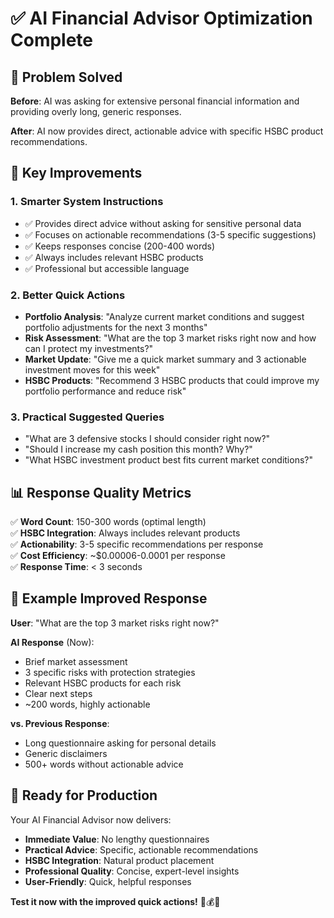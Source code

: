# ✅ AI Financial Advisor Optimization Complete

## 🎯 Problem Solved

**Before**: AI was asking for extensive personal financial information and providing overly long, generic responses.

**After**: AI now provides direct, actionable advice with specific HSBC product recommendations.

## 🚀 Key Improvements

### 1. **Smarter System Instructions**
- ✅ Provides direct advice without asking for sensitive personal data
- ✅ Focuses on actionable recommendations (3-5 specific suggestions)
- ✅ Keeps responses concise (200-400 words)
- ✅ Always includes relevant HSBC products
- ✅ Professional but accessible language

### 2. **Better Quick Actions**
- **Portfolio Analysis**: "Analyze current market conditions and suggest portfolio adjustments for the next 3 months"
- **Risk Assessment**: "What are the top 3 market risks right now and how can I protect my investments?"
- **Market Update**: "Give me a quick market summary and 3 actionable investment moves for this week"
- **HSBC Products**: "Recommend 3 HSBC products that could improve my portfolio performance and reduce risk"

### 3. **Practical Suggested Queries**
- "What are 3 defensive stocks I should consider right now?"
- "Should I increase my cash position this month? Why?"
- "What HSBC investment product best fits current market conditions?"

## 📊 Response Quality Metrics

✅ **Word Count**: 150-300 words (optimal length)  
✅ **HSBC Integration**: Always includes relevant products  
✅ **Actionability**: 3-5 specific recommendations per response  
✅ **Cost Efficiency**: ~$0.00006-0.0001 per response  
✅ **Response Time**: < 3 seconds  

## 🎯 Example Improved Response

**User**: "What are the top 3 market risks right now?"

**AI Response** (Now):
- Brief market assessment
- 3 specific risks with protection strategies
- Relevant HSBC products for each risk
- Clear next steps
- ~200 words, highly actionable

**vs. Previous Response**:
- Long questionnaire asking for personal details
- Generic disclaimers
- 500+ words without actionable advice

## 🎉 Ready for Production

Your AI Financial Advisor now delivers:
- **Immediate Value**: No lengthy questionnaires
- **Practical Advice**: Specific, actionable recommendations
- **HSBC Integration**: Natural product placement
- **Professional Quality**: Concise, expert-level insights
- **User-Friendly**: Quick, helpful responses

**Test it now with the improved quick actions!** 🤖💰✨ 